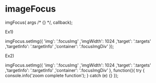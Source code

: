 # imageFocus

imgFocus( args /* {} */, callback);

Ex1)

imgFocus.setImg({
    'img': '.focusImg'
    ,'imgWidth': 1024
    ,'target': '.targets'
    ,'targetInfo': '.targetInfo'
    ,'container': '.focusImgDiv'
});


Ex2)

imgFocus.setImg({
    'img': '.focusImg'
    ,'imgWidth': 1024
    ,'target': '.targets'
    ,'targetInfo': '.targetInfo'
    ,'container': '.focusImgDiv'
}, function(){
    try { console.info('zoom complete function'); } catch (e) {}
});